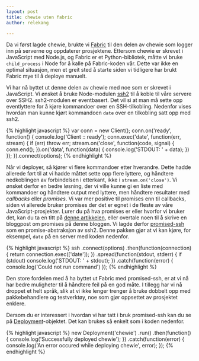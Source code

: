 ```yaml
---
layout: post
title: chewie uten fabric
author: relekang

---
```



Da vi først lagde chewie, brukte vi [Fabric](http://www.fabfile.org/) til den
delen av chewie som logger inn på serverne og oppdaterer prosjektene. Ettersom
chewie er skrevet i JavaScript med Node.js, og Fabric er et Python-bibliotek,
måtte vi bruke `child_process` i Node for å kalle på Fabric-koden vår. Dette
var ikke en optimal situasjon, men et greit sted å starte siden vi tidligere har
brukt Fabric mye til å deploye manuelt.

Vi har nå byttet ut denne delen av chewie med noe som er skrevet i JavaScript. Vi
ønsket å bruke Node-modulen [ssh2](https://github.com/mscdex/ssh2) til å koble til
våre servere over SSH2. ssh2-modulen er eventbasert. Det vil si at man må sette opp
eventlyttere for å kjøre kommandoer over en SSH-tilkobling. Nedenfor vises hvordan
man kunne kjørt kommandoen `date` over en tilkobling satt opp med ssh2.

{% highlight javascript %}
var conn = new Client();
conn.on('ready', function() {
  console.log('Client :: ready');
  conn.exec('date', function(err, stream) {
    if (err) throw err;
    stream.on('close', function(code, signal) {
      conn.end();
    }).on('data', function(data) {
      console.log('STDOUT: ' + data);
    })
  });
}).connect(options);
{% endhighlight %}

Når vi deployer, så kjører vi flere kommandoer etter hverandre. Dette hadde allerede ført
til at vi hadde måttet sette opp flere lyttere, og håndtere nedkoblingen av forbindelsen i
etterkant, ikke i `stream.on('close')`. Vi ønsket derfor en bedre løsning, der vi
ville kunne gi en liste med kommandoer og håndtere output med lyttere, men håndtere
resultater med *callbacks* eller *promises*. Vi var mer positive til promises enn til
callbacks, siden vi allerede bruker promises der det er egnet i de fleste av våre
JavaScript-prosjekter. Lurer du på hva promises er eller hvorfor vi bruker det,
kan du ta en titt på
[denne artikkelen](http://spion.github.io/posts/why-i-am-switching-to-promises.html),
eller overtale noen til å skrive en bloggpost om promises på denne bloggen. Vi
lagde derfor [promised-ssh](https://github.com/relekang/promised-ssh) som en
promise-abstraksjon av ssh2. Denne pakken gjør at vi kan kjøre, for eksempel, `date` på en server
med koden nedenfor.

{% highlight javascript %}
ssh
  .connect(options)
  .then(function(connection) {
    return connection.exec(['date']);
  })
  .spread(function(stdout, stderr) {
    if (stdout) console.log('STDOUT: ' + stdout);
  })
  .catch(function(error) {
    console.log('Could not run command')
  });
{% endhighlight %}

Den store fordelen med å ha byttet ut Fabric med promised-ssh, er at vi nå har bedre
muligheter til å håndtere feil på en god måte. I tillegg har vi nå droppet
et helt språk, slik at vi ikke lenger trenger å bruke dobbelt opp med
pakkebehandlere og testverktøy, noe som gjør oppsettet av prosjektet enklere.

Dersom du er interessert i hvordan vi har tatt i bruk promised-ssh kan du se
på [Deployment](https://github.com/webkom/chewie/blob/master/src/Deployment.js)-objektet.
Det kan brukes så enkelt som i koden nedenfor.

{% highlight javascript %}
new Deployment('chewie')
  .run()
  .then(function() {
    console.log('Successfully deployed chewie');
  })
  .catch(function(error) {
    console.log('An error occured while deploying chewie', error);
  });
{% endhighlight %}
